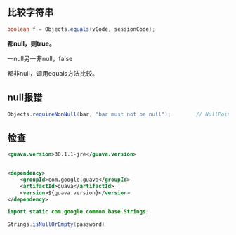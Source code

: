 
## 比较字符串

```java
boolean f = Objects.equals(vCode, sessionCode);
```

**都null，则true。**

一null另一非null，false

都非null，调用equals方法比较。

## null报错

```java
Objects.requireNonNull(bar, "bar must not be null");		// NullPointerException
```

## 检查

```xml
<guava.version>30.1.1-jre</guava.version>


<dependency>
    <groupId>com.google.guava</groupId>
    <artifactId>guava</artifactId>
    <version>${guava.version}</version>
</dependency>
```

```java
import static com.google.common.base.Strings;

Strings.isNullOrEmpty(password)
```

